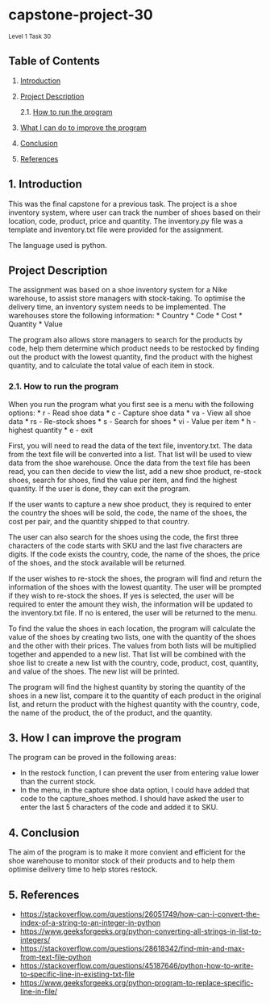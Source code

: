 # capstone-project-30
<sub>Level 1 Task 30</sub>

## Table of Contents

1. [Introduction](#intro)
2. [Project Description](#description)

   2.1. [How to run the program](#run)
  
3. [What I can do to improve the program](#changes)
4. [Conclusion](#conclusion)
5. [References](#references)

## 1. Introduction <a name = "intro"></a>
This was the final capstone for a previous task. The project is a shoe inventory system, where user can track the number of shoes based on their location, code, product, price and quantity. The inventory.py file was a template and inventory.txt file were provided for the assignment. 

The language used is python.

## Project Description <a name = "description"></a>
The assignment was based on a shoe inventory system for a Nike warehouse, to assist store managers with stock-taking. To optimise the delivery time, an inventory system needs to be implemented.
The warehouses store the following information:
    * Country
    * Code
    * Cost
    * Quantity
    * Value

The program also allows store managers to search for the products by code, help them determine which product needs to be restocked by finding out the product with the lowest quantity, find the product with the highest quantity, and to calculate the total value of each item in stock.

### 2.1. How to run the program <a name = "run"></a>
When you run the program what you first see is a menu with the following options:
    * r - Read shoe data
    * c - Capture shoe data
    * va - View all shoe data
    * rs - Re-stock shoes
    * s - Search for shoes
    * vi - Value per item
    * h - highest quantity
    * e - exit

First, you will need to read the data of the text file, inventory.txt. The data from the text file will be converted into a list. That list will be used to view data from the shoe warehouse. Once the data from the text file has been read, you can then decide to view the list, add a new shoe product, re-stock shoes, search for shoes, find the value per item, and find the highest quantity. If the user is done, they can exit the program.

If the user wants to capture a new shoe product, they is required to enter the country the shoes will be sold, the code, the name of the shoes, the cost per pair, and the quantity shipped to that country.

The user can also search for the shoes using the code, the first three characters of the code starts with SKU and the last five characters are digits. If the code exists the country, code, the name of the shoes, the price of the shoes, and the stock available will be returned.

If the user wishes to re-stock the shoes, the program will find and return the information of the shoes with the lowest quantity. The user will be prompted if they wish to re-stock the shoes. If yes is selected, the user will be required to enter the amount they wish, the information will be updated to the inventory.txt file. If no is entered, the user will be returned to the menu.

To find the value the shoes in each location, the program will calculate the value of the shoes by creating two lists, one with the quantity of the shoes and the other with their prices. The values from both lists will be multiplied together and appended to a new list. That list will be combined with the shoe list to create a new list with the country, code, product, cost, quantity, and value of the shoes. The new list will be printed.

The program will find the highest quantity by storing the quantity of the shoes in a new list, compare it to the quantity of each product in the original list, and return the product with the highest quantity with the country, code, the name of the product, the of the product, and the quantity.

## 3. How I can improve the program <a name = "changes"></a>
The program can be proved in the following areas:
* In the restock function, I can prevent the user from entering value lower than the current stock.
* In the menu, in the capture shoe data option, I could have added that code to the capture_shoes method. I should have asked the user to enter the last 5 characters of the code and added it to SKU.

## 4. Conclusion <a name = "conclusion"></a>
The aim of the program is to make it more convient and efficient for the shoe warehouse to monitor stock of their products and to help them optimise delivery time to help stores restock.

## 5. References <a name = "references"></a>
* https://stackoverflow.com/questions/26051749/how-can-i-convert-the-index-of-a-string-to-an-integer-in-python 
* https://www.geeksforgeeks.org/python-converting-all-strings-in-list-to-integers/
* https://stackoverflow.com/questions/28618342/find-min-and-max-from-text-file-python
* https://stackoverflow.com/questions/45187646/python-how-to-write-to-specific-line-in-existing-txt-file
* https://www.geeksforgeeks.org/python-program-to-replace-specific-line-in-file/
